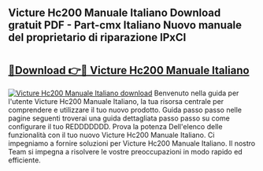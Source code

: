 ## Victure Hc200 Manuale Italiano Download gratuit PDF - Part-cmx Italiano Nuovo manuale del proprietario di riparazione lPxCI

# <h2><a href="http://dffppk.blite.top/?on=Victure+Hc200+Manuale+Italiano">🔗Download 👉🔴 Victure Hc200 Manuale Italiano</a></h2>

[![Victure Hc200 Manuale Italiano download](https://i.imgur.com/lujVjoI.png)](http://dffppk.blite.top/?on=Victure+Hc200+Manuale+Italiano)
Benvenuto nella guida per l'utente Victure Hc200 Manuale Italiano, la tua risorsa centrale per comprendere e utilizzare il tuo nuovo prodotto. Guida passo passo nelle pagine seguenti troverai una guida dettagliata passo passo su come configurare il tuo REDDDDDDD. Prova la potenza Dell'elenco delle funzionalità con il tuo nuovo Victure Hc200 Manuale Italiano. Ci impegniamo a fornire soluzioni per Victure Hc200 Manuale Italiano. Il nostro Team si impegna a risolvere le vostre preoccupazioni in modo rapido ed efficiente.
